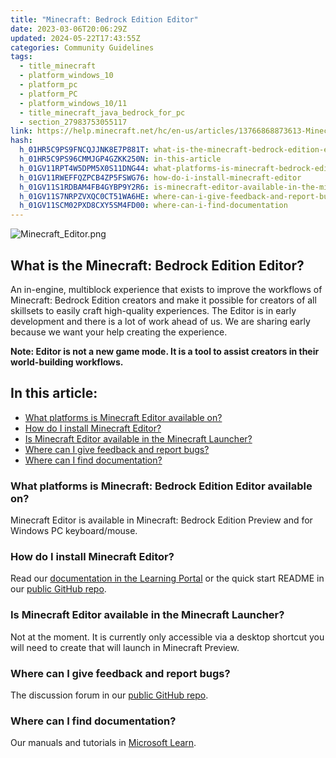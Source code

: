 ```yaml
---
title: "Minecraft: Bedrock Edition Editor"
date: 2023-03-06T20:06:29Z
updated: 2024-05-22T17:43:55Z
categories: Community Guidelines
tags:
  - title_minecraft
  - platform_windows_10
  - platform_pc
  - platform_PC
  - platform_windows_10/11
  - title_minecraft_java_bedrock_for_pc
  - section_27983753055117
link: https://help.minecraft.net/hc/en-us/articles/13766868873613-Minecraft-Bedrock-Edition-Editor
hash:
  h_01HR5C9PS9FNCQJJNK8E7P881T: what-is-the-minecraft-bedrock-edition-editor
  h_01HR5C9PS96CMMJGP4GZKK250N: in-this-article
  h_01GV11RPT4W5DPM5X0S11DNG44: what-platforms-is-minecraft-bedrock-edition-editor-available-on
  h_01GV11RWEFFQZPCB4ZP5FSWG76: how-do-i-install-minecraft-editor
  h_01GV11S1RDBAM4FB4GYBP9Y2R6: is-minecraft-editor-available-in-the-minecraft-launcher
  h_01GV11S7NRPZVXQC0CT51WA6HE: where-can-i-give-feedback-and-report-bugs
  h_01GV11SCM02PXD8CXY5SM4FD00: where-can-i-find-documentation
---
```


![Minecraft_Editor.png](https://minecrafthelp.zendesk.com/hc/article_attachments/13766866906893)

## What is the Minecraft: Bedrock Edition Editor?

An in-engine, multiblock experience that exists to improve the workflows of Minecraft: Bedrock Edition creators and make it possible for creators of all skillsets to easily craft high-quality experiences. The Editor is in early development and there is a lot of work ahead of us. We are sharing early because we want your help creating the experience.

**Note: Editor is not a new game mode. It is a tool to assist creators in their world-building workflows.**

## In this article:

- [What platforms is Minecraft Editor available on?](#what-platforms-is-minecraft-bedrock-edition-editor-available-on)
- [How do I install Minecraft Editor?](#how-do-i-install-minecraft-editor)
- [Is Minecraft Editor available in the Minecraft Launcher?](#is-minecraft-editor-available-in-the-minecraft-launcher)
- [Where can I give feedback and report bugs?](#where-can-i-give-feedback-and-report-bugs)
- [Where can I find documentation?](#where-can-i-find-documentation)

### What platforms is Minecraft: Bedrock Edition Editor available on?

Minecraft Editor is available in Minecraft: Bedrock Edition Preview and for Windows PC keyboard/mouse.

### How do I install Minecraft Editor?

Read our [documentation in the Learning Portal](https://aka.ms/LearnEditor) or the quick start README in our [public GitHub repo](https://github.com/Mojang/minecraft-editor).

### Is Minecraft Editor available in the Minecraft Launcher?

Not at the moment. It is currently only accessible via a desktop shortcut you will need to create that will launch in Minecraft Preview.

### Where can I give feedback and report bugs?

The discussion forum in our [public GitHub repo](https://github.com/Mojang/minecraft-editor).

### Where can I find documentation?

Our manuals and tutorials in [Microsoft Learn](https://aka.ms/LearnEditor).
